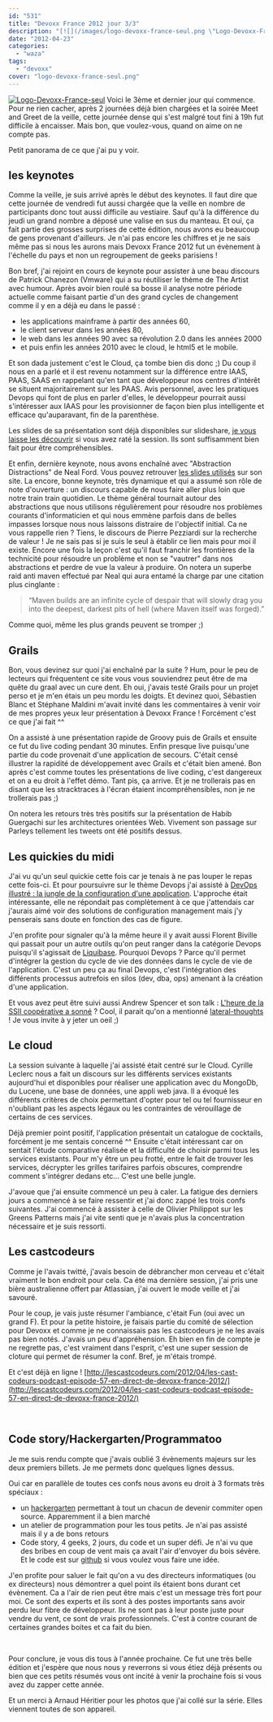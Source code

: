 ```yaml
---
id: "531"
title: "Devoxx France 2012 jour 3/3"
description: "[![](/images/logo-devoxx-france-seul.png \"Logo-Devoxx-France-seul\")](http://eventuallycoding.com/wp-content/uploads/2012/04/logo-devoxx-france-seul.pn..."
date: "2012-04-23"
categories: 
  - "waza"
tags: 
  - "devoxx"
cover: "logo-devoxx-france-seul.png"
---
```


[![](/images/logo-devoxx-france-seul.png "Logo-Devoxx-France-seul")](http://eventuallycoding.com/wp-content/uploads/2012/04/logo-devoxx-france-seul.png) Voici le 3ème et dernier jour qui commence. Pour ne rien cacher, après 2 journées déjà bien chargées et la soirée Meet and Greet de la veille, cette journée dense qui s'est malgré tout fini à 19h fut difficile à encaisser. Mais bon, que voulez-vous, quand on aime on ne compte pas.

Petit panorama de ce que j'ai pu y voir.

## les keynotes

Comme la veille, je suis arrivé après le début des keynotes. Il faut dire que cette journée de vendredi fut aussi chargée que la veille en nombre de participants donc tout aussi difficile au vestiaire. Sauf qu'à la différence du jeudi un grand nombre a déposé une valise en sus du manteau. Et oui, ça fait partie des grosses surprises de cette édition, nous avons eu beaucoup de gens provenant d'ailleurs. Je n'ai pas encore les chiffres et je ne sais même pas si nous les aurons mais Devoxx France 2012 fut un évènement à l'échelle du pays et non un regroupement de geeks parisiens !

Bon bref, j'ai rejoint en cours de keynote pour assister à une beau discours de Patrick Chanezon (Vmware) qui a su réutiliser le thème de The Artist avec humour. Après avoir bien roulé sa bosse il analyse notre période actuelle comme faisant partie d'un des grand cycles de changement comme il y en a déjà eu dans le passé :

- les applications mainframe à partir des années 60,
- le client serveur dans les années 80,
- le web dans les années 90 avec sa révolution 2.0 dans les années 2000
- et puis enfin les années 2010 avec le cloud, le html5 et le mobile.

Et son dada justement c'est le Cloud, ça tombe bien dis donc ;) Du coup il nous en a parlé et il est revenu notamment sur la différence entre IAAS, PAAS, SAAS en rappelant qu'en tant que développeur nos centres d'intérêt se situent majoritairement sur les PAAS. Avis personnel, avec les pratiques Devops qui font de plus en parler d'elles, le développeur pourrait aussi s'intéresser aux IAAS pour les provisionner de façon bien plus intelligente et efficace qu'auparavant, fin de la parenthèse.

Les slides de sa présentation sont déjà disponibles sur slideshare, [je vous laisse les découvrir](http://www.slideshare.net/chanezon/devoxx-france-2012-portrait-du-developeur-en-the-artist) si vous avez raté la session. Ils sont suffisamment bien fait pour être compréhensibles.

Et enfin, dernière keynote, nous avons enchaîné avec "Abstraction Distractions" de Neal Ford. Vous pouvez retrouver [les slides utilisés](http://www.nealford.com/mypastconferences.html) sur son site. La encore, bonne keynote, très dynamique et qui a assumé son rôle de note d'ouverture : un discours capable de nous faire aller plus loin que notre train train quotidien. Le thème général tournait autour des abstractions que nous utilisons régulièrement pour résoudre nos problèmes courants d'informaticien et qui nous emmène parfois dans de belles impasses lorsque nous nous laissons distraire de l'objectif initial. Ca ne vous rappelle rien ? Tiens, le discours de Pierre Pezziardi sur la recherche de valeur ! Je ne sais pas si je suis le seul à établir ce lien mais pour moi il existe. Encore une fois la leçon c'est qu'il faut franchir les frontières de la technicité pour résoudre un problème et non se "vautrer" dans nos abstractions et perdre de vue la valeur à produire. On notera un superbe raid anti maven effectué par Neal qui aura entamé la charge par une citation plus cinglante :

> “Maven builds are an infinite cycle of despair that will slowly drag you into the deepest, darkest pits of hell (where Maven itself was forged).”

Comme quoi, même les plus grands peuvent se tromper ;)

## Grails

Bon, vous devinez sur quoi j'ai enchaîné par la suite ? Hum, pour le peu de lecteurs qui fréquentent ce site vous vous souviendrez peut être de ma quête du graal avec un cure dent. Eh oui, j'avais testé Grails pour un projet perso et je m'en étais un peu mordu les doigts. Et devinez quoi, Sébastien Blanc et Stéphane Maldini m'avait invité dans les commentaires à venir voir de mes propres yeux leur présentation à Devoxx France ! Forcément c'est ce que j'ai fait ^^

On a assisté à une présentation rapide de Groovy puis de Grails et ensuite ce fut du live coding pendant 30 minutes. Enfin presque live puisqu'une partie du code provenait d'une application de secours. C'était censé illustrer la rapidité de développement avec Grails et c'était bien amené. Bon après c'est comme toutes les présentations de live coding, c'est dangereux et on a eu droit à l'effet démo. Tant pis, ça arrive. Et je ne trollerais pas en disant que les stracktraces à l'écran étaient incompréhensibles, non je ne trollerais pas ;)

On notera les retours très très positifs sur la présentation de Habib Guergachi sur les architectures orientées Web. Vivement son passage sur Parleys tellement les tweets ont été positifs dessus.

## Les quickies du midi

J'ai vu qu'un seul quickie cette fois car je tenais à ne pas louper le repas cette fois-ci. Et pour poursuivre sur le thème Devops j'ai assisté à [DevOps illustré : la jungle de la configuration d'une application](http://www.devoxx.com/pages/viewpage.action?pageId=6128509 "DevOps illustré   la jungle de la configuration d'une application"). L'approche était intéressante, elle ne répondait pas complètement à ce que j'attendais car j'aurais aimé voir des solutions de configuration management mais j'y penserais sans doute en fonction des cas de figure.

J'en profite pour signaler qu'à la même heure il y avait aussi Florent Biville qui passait pour un autre outils qu'on peut ranger dans la catégorie Devops puisqu'il s'agissait de [Liquibase](http://www.liquibase.org/). Pourquoi Devops ? Parce qu'il permet d'intégrer la gestion du cycle de vie des données dans le cycle de vie de l'application. C'est un peu ça au final Devops, c'est l'intégration des différents processus autrefois en silos (dev, dba, ops) amenant à la création d'une application.

Et vous avez peut être suivi aussi Andrew Spencer et son talk : [L'heure de la SSII coopérative a sonné](http://www.devoxx.com/pages/viewpage.action?pageId=6128512 "L'heure de la SSII coopérative a sonné") ? Cool, il parait qu'on a mentionné [lateral-thoughts](www.lateral-thoughts.com) ! Je vous invite à y jeter un oeil ;)

## Le cloud

La session suivante à laquelle j'ai assisté était centré sur le Cloud. Cyrille Leclerc nous a fait un discours sur les différents services existants aujourd'hui et disponibles pour réaliser une application avec du MongoDb, du Lucene, une base de données, une appli web java. Il a évoqué les différents critères de choix permettant d'opter pour tel ou tel fournisseur en n'oubliant pas les aspects légaux ou les contraintes de vérouillage de certains de ces services.

Déjà premier point positif, l'application présentait un catalogue de cocktails, forcément je me sentais concerné ^^ Ensuite c'était intéressant car on sentait l'étude comparative réalisée et la difficulté de choisir parmi tous les services existants. Pour m'y être un peu frotté, entre le fait de trouver les services, décrypter les grilles tarifaires parfois obscures, comprendre comment s'intégrer dedans etc... C'est une belle jungle.

J'avoue que j'ai ensuite commencé un peu à caler. La fatigue des derniers jours a commencé à se faire ressentir et j'ai donc zappé les trois confs suivantes. J'ai commencé à assister à celle de Olivier Philippot sur les Greens Patterns mais j'ai vite senti que je n'avais plus la concentration nécessaire et je suis ressorti.

## Les castcodeurs

Comme je l'avais twitté, j'avais besoin de débrancher mon cerveau et c'était vraiment le bon endroit pour cela. Ca été ma dernière session, j'ai pris une bière australienne offert par Atlassian, j'ai ouvert le mode veille et j'ai savouré.

Pour le coup, je vais juste résumer l'ambiance, c'était Fun (oui avec un grand F). Et pour la petite histoire, je faisais partie du comité de sélection pour Devoxx et comme je ne connaissais pas les castcodeurs je ne les avais pas bien notés. J'avais un peu d'appréhension. Eh bien en fin de compte je ne regrette pas, c'est vraiment dans l'esprit, c'est une super session de cloture qui permet de résumer la conf. Bref, je m'étais trompé.

Et c'est déjà en ligne ! [http://lescastcodeurs.com/2012/04/les-cast-codeurs-podcast-episode-57-en-direct-de-devoxx-france-2012/](http://lescastcodeurs.com/2012/04/les-cast-codeurs-podcast-episode-57-en-direct-de-devoxx-france-2012/)

 

## Code story/Hackergarten/Programmatoo

Je me suis rendu compte que j'avais oublié 3 évènements majeurs sur les deux premiers billets. Je me permets donc quelques lignes dessus.

Oui car en parallèle de toutes ces confs nous avons eu droit à 3 formats très spéciaux :

- un [hackergarten](http://www.devoxx.com/display/FR12/Hackergarten+Paris) permettant à tout un chacun de devenir commiter open source. Apparemment il a bien marché
- un atelier de programmation pour les tous petits. Je n'ai pas assisté mais il y a de bons retours
- Code story, 4 geeks, 2 jours, du code et un super défi. Je n'ai vu que des bribes en coup de vent mais ça avait l'air d'envoyer du bois sévère. Et le code est sur [github](https://github.com/dgageot/CodeStoryDevoxx) si vous voulez vous faire une idée.

J'en profite pour saluer le fait qu'on a vu des directeurs informatiques (ou ex directeurs) nous démontrer a quel point ils étaient bons durant cet évènement. Ca a l'air de rien peut être mais c'est un message très fort pour moi. Ce sont des experts et ils sont à des postes importants sans avoir perdu leur fibre de développeur. Ils ne sont pas à leur poste juste pour vendre du vent, ce sont de vrais professionnels. C'est à contre courant de certaines grandes boites et ca fait du bien.

 

Pour conclure, je vous dis tous à l'année prochaine. Ce fut une très belle édition et j'espère que nous nous y reverrons si vous étiez déjà présents ou bien que ces petits résumés vous ont incité à venir la prochaine fois si vous avez du zapper cette année.

Et un merci à Arnaud Héritier pour les photos que j'ai collé sur la série. Elles viennent toutes de son appareil.
